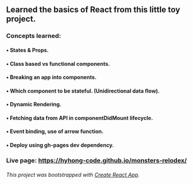 ## Learned the basics of React from this little toy project.

### Concepts learned:
#### • States & Props.
#### • Class based vs functional components.
#### • Breaking an app into components.
#### • Which component to be stateful. (Unidirectional data flow).
#### • Dynamic Rendering.
#### • Fetching data from API in componentDidMount lifecycle.
#### • Event binding, use of arrow function.
#### • Deploy using gh-pages dev dependency.

### Live page: https://hyhong-code.github.io/monsters-relodex/

###### This project was bootstrapped with [Create React App](https://github.com/facebook/create-react-app).
